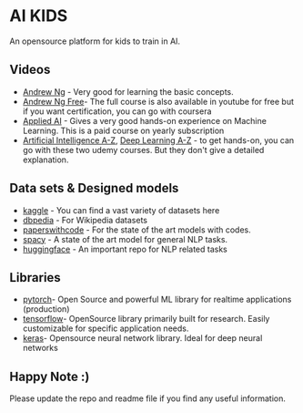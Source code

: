 # AI KIDS

An opensource platform for kids to train in AI.

## Videos
* [Andrew Ng](https://www.coursera.org/learn/machine-learning) - Very good for learning the basic concepts.
* [Andrew Ng Free](https://www.youtube.com/watch?v=PPLop4L2eGk&list=PLLssT5z_DsK-h9vYZkQkYNWcItqhlRJLN)- The full course is also available in youtube for free but if you want certification, you can go with coursera
* [Applied AI](https://www.appliedaicourse.com/) - Gives a very good hands-on experience on Machine Learning. This is a paid course on yearly subscription
* [Artificial Intelligence A-Z](https://www.youtube.com/watch?v=PPLop4L2eGk&list=PLLssT5z_DsK-h9vYZkQkYNWcItqhlRJLN), [Deep Learning A-Z](https://www.udemy.com/course/deeplearning/?course_id=1151632) - to get hands-on, you can go with these two udemy courses. But they don't give a detailed explanation.




## Data sets & Designed models
* [kaggle](https://www.kaggle.com/) - You can find a vast variety of datasets here
* [dbpedia]( https://wiki.dbpedia.org/ ) - For Wikipedia datasets
* [paperswithcode](https://paperswithcode.com/) - For the state of the art models with codes.
* [spacy](https://spacy.io/) - A state of the art model for general NLP tasks.
* [huggingface](https://github.com/huggingface) - An important repo for NLP related tasks

##  Libraries

* [pytorch]()- Open Source and powerful ML library for realtime applications (production)
* [tensorflow]()- OpenSource library primarily built for research. Easily customizable for specific application needs.
* [keras]()- Opensource neural network library. Ideal for deep neural networks


## Happy Note :)
Please update the repo and readme file if you find any useful information.

